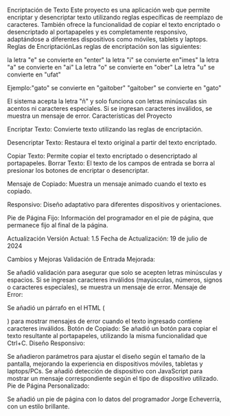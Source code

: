 Encriptación de Texto 
Este proyecto es una aplicación web que permite encriptar y desencriptar texto utilizando reglas específicas de reemplazo de caracteres. También ofrece la funcionalidad de copiar el texto encriptado o desencriptado al portapapeles y es completamente responsivo, adaptándose a diferentes dispositivos como móviles, tablets y laptops.
Reglas de EncriptaciónLas reglas de encriptación son las siguientes:

la letra "e" se convierte en "enter"  la letra "i" se convierte en"imes"
la letra "a" se convierte en "ai"
La letra "o" se convierte en "ober"
La letra "u" se convierte en "ufat"

Ejemplo:"gato" se convierte en "gaitober"
"gaitober" se convierte en "gato"

El sistema acepta la letra "ñ" y solo funciona con letras minúsculas sin acentos ni caracteres especiales. Si se ingresan caracteres inválidos, se muestra un mensaje de error.
Características del Proyecto

Encriptar Texto: Convierte texto utilizando las reglas de encriptación.

Desencriptar Texto: Restaura el texto original a partir del texto encriptado.

Copiar Texto: Permite copiar el texto encriptado o desencriptado al portapapeles.
Borrar Texto: El texto de los campos de entrada se borra al presionar los botones de encriptar o desencriptar.

Mensaje de Copiado: Muestra un mensaje animado cuando el texto es copiado.

Responsivo: Diseño adaptativo para diferentes dispositivos y orientaciones.

Pie de Página Fijo: Información del programador en el pie de página, que permanece fijo al final de la página.

Actualización Versión Actual: 1.5 Fecha de Actualización: 19 de julio de 2024

Cambios y Mejoras Validación de Entrada Mejorada:

Se añadió validación para asegurar que solo se acepten letras minúsculas y espacios. Si se ingresan caracteres inválidos (mayúsculas, números, signos o caracteres especiales), se muestra un mensaje de error. Mensaje de Error:

Se añadió un párrafo en el HTML (

) para mostrar mensajes de error cuando el texto ingresado contiene caracteres inválidos. Botón de Copiado:
Se añadió un botón para copiar el texto resultante al portapapeles, utilizando la misma funcionalidad que Ctrl+C. Diseño Responsivo:

Se añadieron parámetros para ajustar el diseño según el tamaño de la pantalla, mejorando la experiencia en dispositivos móviles, tabletas y laptops/PCs. Se añadió detección de dispositivo con JavaScript para mostrar un mensaje correspondiente según el tipo de dispositivo utilizado. Pie de Página Personalizado:

Se añadió un pie de página con lo datos del programador Jorge Echeverría, con un estilo brillante.
